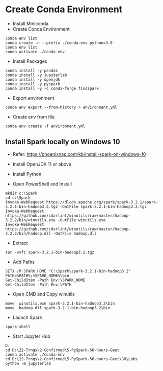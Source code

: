 # Create Conda Environment
- Install Miniconda
- Create Conda Environment
```
conda env list
conda create -n --prefix ./conda-env python=3.9
conda env list
conda activate ./conda-env
```
- Install Packages
```
conda install -y pandas
conda install -y jupyterlab
conda install -y openjdk
conda install -y pyspark
conda install -y -c conda-forge findspark
```

- Export environment
```
conda env export --from-history > environment.yml
```

- Create env from file
```
conda env create -f environment.yml
```

## Install Spark locally on Windows 10
- Refer: https://phoenixnap.com/kb/install-spark-on-windows-10
- Install OpenJDK 11 or above
- Install Python

- Open PowerShell and Install
```
mkdir c:\Spark
cd c:\Spark
Invoke-WebRequest https://dlcdn.apache.org/spark/spark-3.2.1/spark-3.2.1-bin-hadoop3.2.tgz -OutFile spark-3.2.1-bin-hadoop3.2.tgz
Invoke-WebRequest https://github.com/cdarlint/winutils/raw/master/hadoop-3.2.2/bin/winutils.exe -OutFile winutils.exe
Invoke-WebRequest https://github.com/cdarlint/winutils/raw/master/hadoop-3.2.2/bin/hadoop.dll -OutFile hadoop.dll
```

- Extract
```
tar -xvfz spark-3.2.1-bin-hadoop3.2.tgz
```

- Add Paths
```
SETX /M SPARK_HOME "C:\Spark\spark-3.2.1-bin-hadoop3.2"
PATH=%PATH%;%SPARK_HOME%\bin
Get-ChildItem -Path Env:\SPARK_HOME
Get-ChildItem -Path Env:\PATH
```

- Open CMD and Copy winutils
```
move  winutils.exe spark-3.2.1-bin-hadoop3.2\bin
move  hadoop.dll spark-3.2.1-bin-hadoop3.2\bin
```

- Launch Spark
```
spark-shell
```

- Start Jupyter Hub
```
D:
cd D:\22-Trngs\2-Confirmed\5-PySpark-56-hours-Geet
conda activate ./conda-env
cd D:\22-Trngs\2-Confirmed\5-PySpark-56-hours-Geet\GH\Labs
python -m jupyterlab
```
